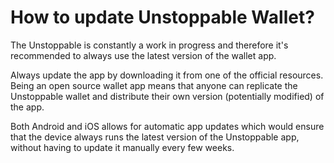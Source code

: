 # How to update Unstoppable Wallet?

The Unstoppable is constantly a work in progress and therefore it's recommended to always use the latest version of the wallet app.

Always update the app by downloading it from one of the official resources. Being an open source wallet app means that anyone can replicate the Unstoppable wallet and distribute their own version (potentially modified) of the app.


Both Android and iOS allows for automatic app updates which would ensure that the device always runs the latest version of the Unstoppable app, without having to update it manually every few weeks.
